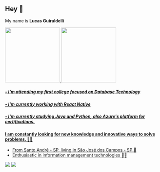 ## Hey 👋

My name is **Lucas Guiraldelli**

 

 
 <div>
  <a href="https://github.com/LucasGuiraldelli">
  <img height="180em" src="https://github-readme-stats.vercel.app/api?username=LucasGuiraldelli&show_icons=true&theme=dracula&include_all_commits=true&count_private=true"/>
  <img height="180em" src="https://github-readme-stats.vercel.app/api/top-langs/?username=LucasGuiraldelli&layout=compact&langs_count=7&theme=dracula"/>
</div>
 
 
 ##### - I'm attending my first college focused on **Database** Technology
 ##### - I'm currently working with **React Native**
 ##### - I'm currently studying **Java** and **Python**, also Azure's platform for certifications.
 
#### I am constantly looking for new knowledge and innovative ways to solve problems.  👨‍🎓

 - From Santo André - SP, living in São José dos Campos - SP 📍
 - Enthusiastic in information management technologies 👨‍💻


<div> 
  <a href = "mailto:lucas0guiraldelli@gmail.com"><img src="https://img.shields.io/badge/-Gmail-%23333?style=for-the-badge&logo=gmail&logoColor=white" target="_blank"></a>
  <a href="https://www.linkedin.com/in/lucasguiraldelli/" target="_blank"><img src="https://img.shields.io/badge/-LinkedIn-%230077B5?style=for-the-badge&logo=linkedin&logoColor=white" target="_blank"></a> 

 
</div>

